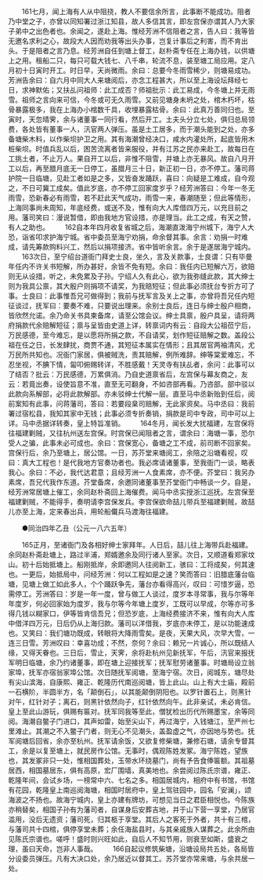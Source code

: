 <!-- { "loadSidebar": true } -->
　　161七月，闻上海有人从中阻挠，教人不要信余所言，此事断不能成功。阻者乃中堂之子，亦曾以同知署过浙江知县，故人多信其言，即左宫保亦谓其人乃大家子弟中之出色者也。余闻之，遂赴上海。惟经芳洲不信阻者之言，告人曰：我等皆无邀名求利之心，故段大人因而劝我等出头办事，岂复计事后之利害，而不肯出头。于是阻者之言乃息。经芳洲自任到塘上督工，赵朴斋专任在上海办钱，以供塘上之用。租船二只，每只可载大钱七、八千串，轮流不息，装至塘工局应用。定八月初十日寅时开工。时日早，天尚微雨。余曰：总要今冬雨雪稀少，则塘易成功。芳洲告余曰：自六月中同大人来塘阅后，亦念工程甚大，所以至上海设坛拜经七日，求神默佑；又扶乩问祖师：此工成否？师祖批示：此工易成，今冬塘上并无雨雪。祖师之言向来可信，今冬或可无久雨雪。又前见塘身未坍之处，棺木朽坏，枯骨暴露极多，我在上海办小棺数千具，收埋暴露枯骨。余曰：此真万善同归也。至寅时，天忽晴霁，余与诸董事一同行看，然后开工。土夫头分立七处，俱归总局领费，各处皆有董事一人，汛官两人弹压。虽是土工居多，而于潮头能到之处，亦多备塘柴木料，以作柴坝护卫之用。其有海潮曾经决口，咸水内灌处所，起底皆用木桩柴坝。时值兵乱以后，困苦流离者皆来服役，并有江苏之民亦来赴工，故每日在工挑土者，不止万人。果自开工以后，非惟不阻雪，并塘上亦无暴风。故自八月开工以后，再至腊月底无一日停工，虽腊月三十日，新正初一日，亦不停工。藩司蒋护院一日临塘，见赴工者如是之多，又皆奋发踊跃，喜曰：向疑是工难成，自今观之，不日可冀工成矣。值此岁底，亦不停工回家度岁乎？经芳洲答曰：今年一冬无雨雪，恐新春必有雨雪，若不赶此天气成功，雨雪一来，春潮随至；但此等情形，上海同事尚未周知，年底经费，或送不及，惟有向大人库借四万元，以充目前之用。藩司笑曰：漫说暂借，即由我地方官设措，亦是理当。此工之成，有天之赞，有人之助也。 
　　162自本年四月收复省城之后，海潮直泼海宁州城下，海宁人大恐，诣省叩求护海宁城。省中委员至海宁劝捐，命余督其事。余言：劝捐一时难成，请先筹款购料兴工，然后以捐项接济。省中皆听余言。余于是遂居海宁城内。 
　　163次日，至宁绍台道衙门拜史士良，坐久，言及关款事，士良谓：只有毕曼年任内不许关书短解，所办甚好，余皆不免有短。余曰：我任内已短解六万，欲赔则无从设措，听之，未免累及子孙。宁绍人久有此心，欲为我弥缝此款，其大绅士则为我具公禀，其大殷户则捐项不请奖，为我赔短征；但此事必须抚台专折方可了事。士良曰：此事惟吾兄可做得到；我前与抚军言及关上之事，亦曾将吾兄任内短征谈过，抚军曰：要奏不难，只要说出理来。余别士良后，连日与绅士殷户相商，皆欣然允诺。余乃命关书具柬备席，请至公馆会议。绅士具禀，殷户具呈，请将两府捐款代余赔解短征；禀与呈皆由史道上详，转禀词内有云：自段大公祖莅宁后，万民感德，至今难忘，是以愿将所捐之款，不自请奖，划作短征赔解之数。盖段公祖在任之日，长发肆扰，商贾不通，其短征本属实在情形；且其居官两袖清风，尤万民所共知也。况衙门家居，俱被贼洗，责其赔解，例所难辞。绅等棠爱难忘，不忍坐视，不腆下情，匐叩俯赐转详，不胜感戴！天灵寺有扶乩者，余问：此事可以了结否？批云：万民感德，万累俱消。乃自史道禀省后，左宫保与幕友商之，友云：若竟出奏，设使旨意不准，直至无可翻身，不如咨部再看。乃咨部。部中驳以此款向系解部，必将此款解部。亦未驳绅士代解一层。直至马中丞新贻到任后，阅前案知有此事，问蒋藩司，答曰：若要段臬司赔解，无此家资矣。马中丞曰：我前署过宿松县，我知其家中无钱；此事必须专折奏销，捐款是司中专政，司中可以上详。马中丞据详转奏，皇上特旨准销。 
　　164冬月，闻长发大扰福建，左宫保将往福建剿贼，又往杭州送左宫保。时宫保已闻阻者之言，谓余曰：海塘一事，恐尔受人之骗，此事未必可成也。余曰：宫保宽心，备塘之工不成，前司断不回家矣。宫保行后，余乃至塘上，居公馆。一日，苏芥堂来塘阅工，余陪之沿塘看视，叹曰：真大工程也！是代我地方官奏功者也。我必席请诸董事，至我衙门一谈，略表我心。余曰：不必，我代达君意；且经芳洲一人食素席，亦不便。芥堂曰：我另办素席，吾兄代我作东道。芥堂备席，余邀同诸董事至芥堂衙门中畅谈一夕。自是，经芳洲常居塘上催工，余同赵朴斋回上海催费。闻马中丞实授浙江巡抚。左宫保至福建剿贼，不能得手，奏明请李宫保发兵。李宫保欲命喆儿带兵至福建剿贼，故喆儿亦至上海，定来春出兵，用轮船儎兵马渡海往福建。 

　　●同治四年乙丑（公元一八六五年） 

　　165正月，至诸衙门及各相好绅士家拜年。人日后，喆儿往上海带兵赴福建。余同赵朴斋赴塘上，路过半浦，郑婿邀余及同行诸人至家。次日，又顺道看郑家坟山。初十后始抵塘上。船刚抵岸，余即邀同人往阅新工，骇曰：工将成矣，何其速也。一更后，始抵局中，问经芳洲：何以工程如是之速？笑而答曰：旧腊底藩台临塘，见塘上做工如此多人，个个踊跃争先，藩台亦看得高兴，叹曰：可惜岁逼，恐需停工。芳洲答曰：岁是一年一度，曾与做工人谈过，度岁本寻常事，我与尔等年年度岁，何必回家始为度岁，我与尔等今年塘上度岁，工既可以早成，尔等亦可多得几钱以糊家口，伊等皆肯信吾兄；但恐岁底，上海经费接济不来，惟有向大人库中借洋四万元，日后仍从上海归款。藩司以洋借我，岁底亦未停工，是以功能速成也。又笑曰：我们塘功既成，转眼将大降雨雪矣。是夜，天果大风，次早大雪，一连三日雪。芳洲叹曰：幸喜功成；不然，奈何？余曰：赖兄一片诚心，所以既结人缘，又得天眷也。三日后，雪止，天霁，余将赴杭州见新抚军，午后，汛官来报抚军明日临塘，余乃约诸董事，即在塘上迎接抚军；抚军慰劳诸董事。时塘局设立翁家埠，抚军亦宿翁家埠公馆。次日随抚军阅塘，至海宁宿。次日，阅城东，塘尽处有尖山滨海，自康熙、雍正、乾隆历代南巡阅塘，皆上此山。山上有大士庙，殿前一石横阶，半圆半方，名「颠倒石」，以其能颠倒阴阳也。以罗针置石上，则黑针对午，红针对子；离石，则黑针依然向子，红针依然向午。此非亲试，未必肯信。皇上至此山游玩，俱赐有匾对。抚军同我等至此，僧犹检出历代所赐墨宝，余等同阅。海潮自鳖子门进口，其声如雷，始至尖山下，再过海宁，入钱塘江，至严州七里滩止。其潮之不入鳖子门者，则无心不见潮头，盖盈虚之气，亦因地与势也。抚军阅塘后回省，余亦至杭州。抚军请余饭，又欲复修柴塘，兼修石塘，请余专督其工，余是以复至塘上，就民房作公馆。无事时，偶观陈姓发冢。海宁陈姓，望族也，其发冢非只一处，惟相国葬处，玉带水环绕墓门，尚有予告食俸匾额。其祖墓居西，相国墓居东，俱有高原，宏厂围墙，真美地也。余尝阅过陈氏宗谱，雍正、乾隆年间，会试乡场，一榜常中六、七名之多。相国居城内，相府中有书馆，书馆有花园，乾隆皇上南巡阅海塘，相国时居府中，皇上驾驻园中，园名「安澜」，颂海波之不扬也。故海宁城内，皇上亦建有牌坊，可想见当日之君臣相悦也。今陈族亦稍替矣，相国子孙有为藩司者，自谋身后安葬吉地，并于山下营一享堂，乃居官滥用，没后无遗资；藩司死，归其柩于享堂。其后人之客死于外者，共十有三棺，与藩司共十四棺，俱停享堂未葬；余任海盐县时，与其亲戚族人谋葬之。此余所由见陈氏宗谱也。嗟呼！盛时则兴旺如此，自后人不知节用，则衰至如斯，盛衰之理，虽曰天命，岂非人事哉。 
　　166自起议修筑柴塘，沿塘设局共五处，各局皆分设委员弹压。凡有大决口处，余乃居近以督其工。苏芥堂亦常来塘，与余共居一处。 
